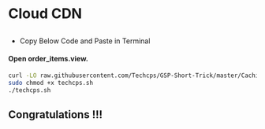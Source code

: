 
# Cloud CDN

## 

- Copy Below Code and Paste in Terminal

#### Open order_items.view.


```bash
curl -LO raw.githubusercontent.com/Techcps/GSP-Short-Trick/master/Caching%20Content%20with%20Cloud%20CDN/techcps.sh
sudo chmod +x techcps.sh
./techcps.sh
```



## Congratulations !!!

